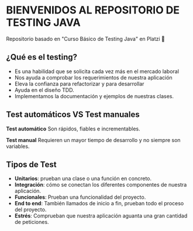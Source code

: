 # BIENVENIDOS AL REPOSITORIO DE TESTING JAVA
Repositorio basado en "Curso Básico de Testing Java" en Platzi 💚

## ¿Qué es el testing?

 - Es una habilidad que se solicita cada vez más en el mercado laboral
 - Nos ayuda a comprobar los requerimientos de nuestra aplicación
 - Eleva la confianza para refactorizar y para desarrollar
 - Ayuda en el diseño TDD.
 - Implementamos la documentación y ejemplos de nuestras clases.

## Test automáticos VS Test manuales
**Test automático**
Son rápidos, fiables e incrementables.

**Test manual**
Requieren un mayor tiempo de desarrollo y no siempre son variables.

## Tipos de Test

 - **Unitarios**: prueban una clase o una función en concreto.
 - **Integración**: cómo se conectan los diferentes componentes de nuestra aplicación.
 - **Funcionales**: Prueban una funcionalidad del proyecto.
 - **End to end**: También llamados de inicio a fin, prueban todo el proceso del proyecto.
 - **Estrés**: Comprueban que nuestra aplicación aguanta una gran cantidad de peticiones.